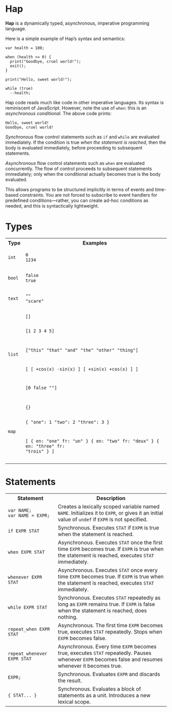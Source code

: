# Hap

**Hap** is a dynamically typed, asynchronous, imperative programming language.

Here is a simple example of Hap&rsquo;s syntax and semantics:

```
var health = 100;

when (health <= 0) {
  print("Goodbye, cruel world!");
  exit();
}

print("Hello, sweet world!");

while (true)
  --health;
```

Hap code reads much like code in other imperative languages. Its syntax is reminiscent of JavaScript. However, note the use of `when`: this is an *asynchronous conditional*. The above code prints:

```
Hello, sweet world!
Goodbye, cruel world!
```

*Synchronous* flow control statements such as `if` and `while` are evaluated immediately. If the condition is true *when the statement is reached*, then the body is evaluated immediately, before proceeding to subsequent statements.

*Asynchronous* flow control statements such as `when` are evaluated concurrently. The flow of control proceeds to subsequent statements immediately; only when the conditional actually becomes true is the body evaluated.

This allows programs to be structured implicitly in terms of events and time-based constraints. You are not forced to subscribe to event handlers for predefined conditions&mdash;rather, you can create ad-hoc conditions as needed, and this is syntactically lightweight.

# Types

<table>
<tr><th>Type</th><th>Examples</th></tr>
<tr>
<td><code>int</code></td>
<td><pre><code>0
1234</code></pre></td>
</tr>
<tr>
<td><code>bool</code></td>
<td><pre><code>false
true</code></pre></td>
</tr>
<tr>
<td><code>text</code></td>
<td><pre><code>""
"scare"</code></pre></td>
</tr>
<tr>
<td><code>list</code></td>
<td><pre><code>[]

[1 2 3 4 5]

["this" "that" "and" "the" "other" "thing"]

[ [ +cos(x) -sin(x) ]
  [ +sin(x) +cos(x) ] ]

[0 false ""]</code></pre></td>
</tr>
<tr>
<td><code>map</code></td>
<td><pre><code>{}

{ "one": 1  "two": 2  "three": 3 }

[ { en: "one"    fr: "un"    }
  { en: "two"    fr: "deux"  }
  { en: "three"  fr: "trois" } ]</code></pre></td>
</tr>
</table>

# Statements

<table>
<tr><th>Statement</th><th>Description</th></tr>
<tr>
<td><pre><code>var NAME;
var NAME = EXPR;</code></pre></td>
<td>Creates a lexically scoped variable named <code>NAME</code>. Initializes it to <code>EXPR</code>, or gives it an initial value of <code>undef</code> if <code>EXPR</code> is not specified.</td>
</tr>
<tr>
<td><code>if EXPR STAT</code></td>
<td>Synchronous. Executes <code>STAT</code> if <code>EXPR</code> is true when the statement is reached.</td>
</tr>
<tr>
<td><code>when EXPR STAT</code></td>
<td>Asynchronous. Executes <code>STAT</code> once the first time <code>EXPR</code> becomes true. If <code>EXPR</code> is true when the statement is reached, executes <code>STAT</code> immediately.</td>
</tr>
<tr>
<td><code>whenever EXPR STAT</code></td>
<td>Asynchronous. Executes <code>STAT</code> once every time <code>EXPR</code> becomes true. If <code>EXPR</code> is true when the statement is reached, executes <code>STAT</code> immediately.</td>
</tr>
<tr>
<td><code>while EXPR STAT</code></td>
<td>Synchronous. Executes <code>STAT</code> repeatedly as long as <code>EXPR</code> remains true. If <code>EXPR</code> is false when the statement is reached, does nothing.</td>
</tr>
<tr>
<td><code>repeat_when EXPR STAT</code></td>
<td>Asynchronous. The first time <code>EXPR</code> becomes true, executes <code>STAT</code> repeatedly. Stops when <code>EXPR</code> becomes false.</td>
</tr>
<tr>
<td><code>repeat_whenever EXPR STAT</code></td>
<td>Asynchronous. Every time <code>EXPR</code> becomes true, executes <code>STAT</code> repeatedly. Pauses whenever <code>EXPR</code> becomes false and resumes whenever it becomes true.</td>
</tr>
<tr>
<td><code>EXPR;</code></td>
<td>Synchronous. Evaluates <code>EXPR</code> and discards the result.</td>
</tr>
<tr>
<td><code>{ STAT... }</code></td>
<td>Synchronous. Evaluates a block of statements as a unit. Introduces a new lexical scope.</td>
</tr>
</table>
